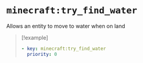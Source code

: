 # `minecraft:try_find_water`

Allows an entity to move to water when on land

> [!example]
> ```yaml
> - key: minecraft:try_find_water
>   priority: 0
> ```
